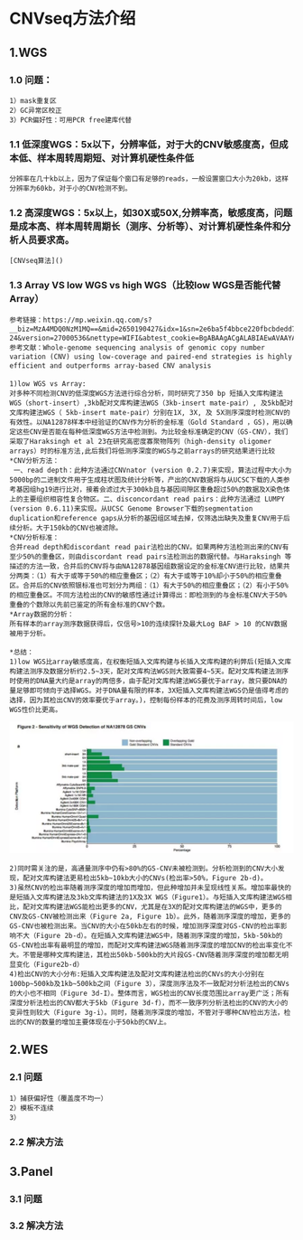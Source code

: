 # CNVseq方法介绍

## 1.WGS

### 1.0 问题：
    1）mask重复区
    2）GC异常区校正
    3）PCR偏好性：可用PCR free建库代替

### 1.1 低深度WGS：5x以下，分辨率低，对于大的CNV敏感度高，但成本低、样本周转周期短、对计算机硬性条件低
    分辨率在几十kb以上，因为了保证每个窗口有足够的reads，一般设置窗口大小为20kb，这样分辨率为60kb，对于小的CNV检测不到。

### 1.2 高深度WGS：5x以上，如30X或50X,分辨率高，敏感度高，问题是成本高、样本周转周期长（测序、分析等）、对计算机硬性条件和分析人员要求高。
    [CNVseq算法]()

### 1.3 Array VS low WGS vs high WGS（比较low WGS是否能代替Array）
    参考链接：https://mp.weixin.qq.com/s?__biz=MzA4MDQ0NzM1MQ==&mid=2650190427&idx=1&sn=2e6ba5f4bbce220fbcbdedd782c05f69&chksm=87a60043b0d1895511b18bebd8927db0990b055a49c4c5f7bb3d00f460642ee690bfbf8fa0d5&mpshare=1&scene=1&srcid=0618CdFLteORM9Uq0fm9KD6U&from=singlemessage&clicktime=1563013462&ascene=7&devicetype=android-24&version=27000536&nettype=WIFI&abtest_cookie=BgABAAgACgALABIAEwAVAAYAnYYeACOXHgBWmR4AzpkeAPaZHgAMmh4AAAA%3D&lang=zh_CN&pass_ticket=Qqq9pMkDQZov5Lp7nyDrhZrjSqrruJ2qB1B43ThVXkvNTKO%2Bz8DsZZsZ%2BuHs9om%2B&wx_header=1
    参考文献：Whole-genome sequencing analysis of genomic copy number variation (CNV) using low-coverage and paired-end strategies is highly efficient and outperforms array-based CNV analysis

    1)low WGS vs Array: 
    对多种不同检测CNV的低深度WGS方法进行综合分析，同时研究了350 bp 短插入文库构建法WGS（short-insert）,3kb配对文库构建法WGS（3kb-insert mate-pair）, 及5kb配对文库构建法WGS（ 5kb-insert mate-pair）分别在1X, 3X, 及 5X测序深度时检测CNV的有效性。以NA12878样本中经验证的CNV作为分析的金标准（Gold Standard ，GS)，用以确定这些CNV是否能在每种低深度WGS方法中检测到。为比较金标准确定的CNV（GS-CNV），我们采取了Haraksingh et al 23在研究高密度寡聚物阵列（high-density oligomer arrays）时的标准方法,此后我们将低测序深度的WGS与之前arrays的研究结果进行比较
    *CNV分析方法：
     一、read depth：此种方法通过CNVnator (version 0.2.7)来实现，算法过程中大小为5000bp的二进制文件用于生成柱状图及统计分析等，产出的CNV数据将与从UCSC下载的人类参考基因组hg19进行比对，接着会滤过大于300kb且与基因间隙区重叠超过50%的数据及X染色体上的主要组织相容性复合物区。二、disconcordant read pairs：此种方法通过 LUMPY (version 0.6.11)来实现。从UCSC Genome Browser下载的segmentation duplication和reference gaps从分析的基因组区域去掉，仅筛选出缺失及重复CNV用于后续分析。大于150kb的CNV也被滤除。
    *CNV分析标准：
    合并read depth和discordant read pair法检出的CNV。如果两种方法检测出来的CNV有至少50%的重叠区，则由discordant read pairs法检测出的数据代替。与Haraksingh 等描述的方法一致，合并后的CNV将与由NA12878基因组数据设定的金标准CNV进行比较，结果共分两类：（1）有大于或等于50%的相应重叠区；（2）有大于或等于10%却小于50%的相应重叠区。合并后的CNV依照银标准也可划分为两组：（1）有大于50%的相应重叠区；（2）有小于50%的相应重叠区。不同方法检出的CNV的敏感性通过计算得出：即检测到的与金标准CNV大于50%重叠的个数除以先前已鉴定的所有金标准的CNV个数。
    *Array数据的分析：
    所有样本的array测序数据获得后，仅信号>10的连续探针及最大Log BAF > 10 的CNV数据被用于分析。
    
    *总结：
    1)low WGS比array敏感度高，在权衡短插入文库构建与长插入文库构建的利弊后(短插入文库构建法测序及数据分析约2.5~3天，配对文库构法WGS则大致需要4~5天。配对文库构建法测序时使用的DNA量大约是array的两倍多，由于配对文库构建法WGS要优于array，故只要DNA的量足够即可倾向于选择WGS。对于DNA量有限的样本，3X短插入文库构建法WGS仍是值得考虑的选择，因为其检出CNV的效率要优于array。)，控制每份样本的花费及测序周转时间后，low WGS性价比更高。
    
   ![](low_wgs_vs_array.png)
     
    2)同时需关注的是，高通量测序中仍有>80%的GS-CNV未被检测到。分析检测到的CNV大小发现，配对文库构建法更易检出5kb~10kb大小的CNVs(检出率>50%，Figure 2b-d)。
    3)虽然CNV的检出率随着测序深度的增加而增加，但此种增加并未呈现线性关系。增加率最快的是短插入文库构建法及3kb文库构建法的1X及3X WGS（Figure1）。与短插入文库构建法WGS相比，配对文库构建法WGS能检出更多的CNV，尤其是在3X的配对文库构建法的WGS中，更多的CNV及GS-CNV被检测出来（Figure 2a, Figure 1b）。此外，随着测序深度的增加，更多的GS-CNV也被检测出来。当CNV的大小在50kb左右的时候，增加测序深度对GS-CNV的检出率影响不大（Figure 2b-d）。在短插入文库构建法WGS中，随着测序深度的增加，5kb-50kb的GS-CNV检出率有最明显的增加，而配对文库构建法WGS随着测序深度的增加CNV的检出率变化不大。不管是哪种文库构建法，其检出50kb-500kb的大片段GS-CNV随着测序深度的增加都无明显变化（Figure2b-d）
    4)检出CNV的大小分布:短插入文库构建法及配对文库构建法检出的CNVs的大小分别在100bp~500kb及1kb~500kb之间（Figure 3），深度测序法及不一致配对分析法检出的CNVs的大小也不相同（Figure 3d-I）。整体而言，WGS检出的CNV长度范围比array更广泛；所有深度分析法检出的CNV都大于5kb（Figure 3d-f），而不一致序列分析法检出的CNV的大小的变异性则较大（Figure 3g-i）。同时，随着测序深度的增加，不管对于哪种CNV检出方法，检出的CNV的数量的增加主要体现在小于50kb的CNV上。
    
## 2.WES

### 2.1 问题 
    1）捕获偏好性（覆盖度不均一）
    2）模板不连续
    3）


### 2.2 解决方法

## 3.Panel

### 3.1 问题

### 3.2 解决方法
